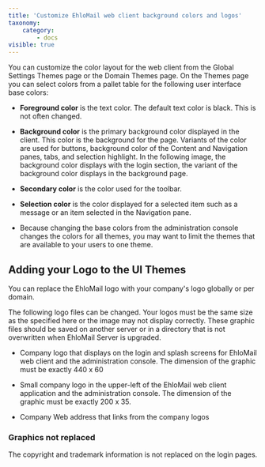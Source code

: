 ```yaml
---
title: 'Customize EhloMail web client background colors and logos'
taxonomy:
    category:
        - docs
visible: true
---
```


You can customize the color layout for the web client from the Global Settings Themes page or the Domain Themes page. On the Themes page you can select colors from a pallet table for the following user interface base colors:

*   <span style="font-weight: bold;">Foreground color</span> is the text color. The default text color is black. This is not often changed.

*   <span style="font-weight: bold;">Background color</span> is the primary background color displayed in the client. This color is the background for the page. Variants of the color are used for buttons, background color of the Content and Navigation panes, tabs, and selection highlight. In the following image, the background color displays with the login section, the variant of the background color displays in the background page.

*   <span style="font-weight: bold;">Secondary color</span> is the color used for the toolbar.

*   <span style="font-weight: bold;">Selection color</span> is the color displayed for a selected item such as a message or an item selected in the Navigation pane.

*   Because changing the base colors from the administration console changes the colors for all themes, you may want to limit the themes that are available to your users to one theme.

## Adding your Logo to the UI Themes

You can replace the EhloMail logo with your company's logo globally or per domain.

The following logo files can be changed. Your logos must be the same size as the specified here or the image may not display correctly. These graphic files should be saved on another server or in a directory that is not overwritten when EhloMail Server is upgraded.

*   Company logo that displays on the login and splash screens for EhloMail web client and the administration console. The dimension of the graphic must be exactly 440 x 60

*   Small company logo in the upper-left of the EhloMail web client application and the administration console. The dimension of the graphic must be exactly 200 x 35.

*   Company Web address that links from the company logos

### Graphics not replaced

The copyright and trademark information is not replaced on the login pages.